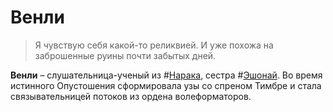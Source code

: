 # Венли

> Я чувствую себя какой-то реликвией. И уже похожа на заброшенные руины почти забытых дней.

**Венли** – слушательница-ученый из #[Нарака](locations/narak), сестра #[Эшонай](characters/eshonai). Во время истинного Опустошения сформировала узы со спреном Тимбре и стала связывательницей потоков из ордена волеформаторов.
